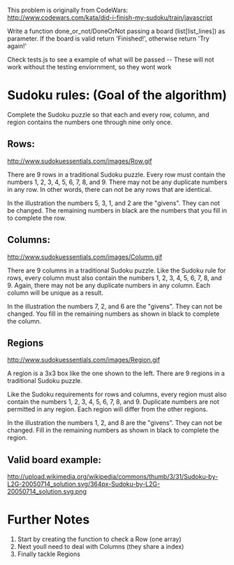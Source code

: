 This problem is originally from CodeWars: http://www.codewars.com/kata/did-i-finish-my-sudoku/train/javascript

Write a function done_or_not/DoneOrNot passing a board (list[list_lines]) as parameter. If the board is valid return 'Finished!', otherwise return 'Try again!'

Check tests.js to see a example of what will be passed
 -- These will not work without the testing enviornment, so they wont work

# Sudoku rules: (Goal of the algorithm)

Complete the Sudoku puzzle so that each and every row, column, and region contains the numbers one through nine only once.

## Rows:

http://www.sudokuessentials.com/images/Row.gif

There are 9 rows in a traditional Sudoku puzzle. Every row must contain the numbers 1, 2, 3, 4, 5, 6, 7, 8, and 9. There may not be any duplicate numbers in any row. In other words, there can not be any rows that are identical.

In the illustration the numbers 5, 3, 1, and 2 are the "givens". They can not be changed. The remaining numbers in black are the numbers that you fill in to complete the row.

## Columns:

http://www.sudokuessentials.com/images/Column.gif

There are 9 columns in a traditional Sudoku puzzle. Like the Sudoku rule for rows, every column must also contain the numbers 1, 2, 3, 4, 5, 6, 7, 8, and 9. Again, there may not be any duplicate numbers in any column. Each column will be unique as a result.

In the illustration the numbers 7, 2, and 6 are the "givens". They can not be changed. You fill in the remaining numbers as shown in black to complete the column.

## Regions

http://www.sudokuessentials.com/images/Region.gif

A region is a 3x3 box like the one shown to the left. There are 9 regions in a traditional Sudoku puzzle.

Like the Sudoku requirements for rows and columns, every region must also contain the numbers 1, 2, 3, 4, 5, 6, 7, 8, and 9. Duplicate numbers are not permitted in any region. Each region will differ from the other regions.

In the illustration the numbers 1, 2, and 8 are the "givens". They can not be changed. Fill in the remaining numbers as shown in black to complete the region.

## Valid board example:

http://upload.wikimedia.org/wikipedia/commons/thumb/3/31/Sudoku-by-L2G-20050714_solution.svg/364px-Sudoku-by-L2G-20050714_solution.svg.png

# Further Notes
1. Start by creating the function to check a Row (one array)
2. Next youll need to deal with Columns (they share a index)
3. Finally tackle Regions 
